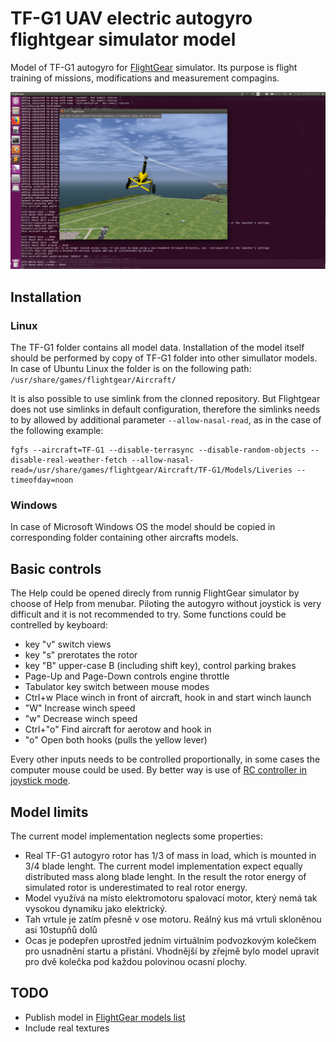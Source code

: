 # TF-G1 UAV electric autogyro flightgear simulator model

Model of TF-G1 autogyro for [FlightGear](https://home.flightgear.org/) simulator.  Its purpose is flight training of missions, modifications and measurement compagins.

![Flightgear simulator in action](./docs/img/fly2.png "Flightgear simulator in action")

## Installation

### Linux
The TF-G1 folder contains all model data. Installation of the model itself should be performed by copy of TF-G1 folder into other simullator models. In case of Ubuntu Linux the folder is on the following path: `/usr/share/games/flightgear/Aircraft/`

It is also possible to use simlink from the clonned repository. But Flightgear does not use simlinks in default configuration, therefore the simlinks needs to by allowed by additional parameter `--allow-nasal-read`, as in the case of the following example:

    fgfs --aircraft=TF-G1 --disable-terrasync --disable-random-objects --disable-real-weather-fetch --allow-nasal-read=/usr/share/games/flightgear/Aircraft/TF-G1/Models/Liveries --timeofday=noon


### Windows

In case of Microsoft Windows OS the model should be copied in corresponding folder containing other aircrafts models.  


## Basic controls

The Help could be opened direcly from runnig FlightGear simulator by choose of Help from menubar. Piloting the autogyro without joystick is very difficult and it is not recommended to try. Some functions could be contrelled by keyboard: 

  * key "v" switch views
  * key "s" prerotates the rotor
  * key "B" upper-case B (including shift key), control parking brakes
  * Page-Up and Page-Down controls engine throttle
  * Tabulator key switch between mouse modes
  * Ctrl+w 	Place winch in front of aircraft, hook in and start winch launch
  * "W"   Increase winch speed
  * "w" 	Decrease winch speed
  * Ctrl+"o" 	Find aircraft for aerotow and hook in
  * "o" Open both hooks (pulls the yellow lever) 

Every other inputs needs to be controlled proportionally, in some cases the computer mouse could be used.  By better way is use of [RC controller in joystick mode](https://opentx.gitbooks.io/manual-for-opentx-2-2/radio_joystick.html).


## Model limits

The current model implementation neglects some properties:

  * Real TF-G1 autogyro rotor has 1/3 of mass in load, which is mounted in 3/4 blade lenght. The current model implementation expect equally distributed mass along blade lenght. In the result the rotor energy of simulated rotor is underestimated to real rotor energy.
  * Model využívá na místo elektromotoru spalovací motor, který nemá tak vysokou dynamiku jako elektrický.
  * Tah vrtule je zatím přesně v ose motoru. Reálný kus má vrtuli skloněnou asi 10stupňů dolů
  * Ocas je podepřen uprostřed jedním virtuálním podvozkovým kolečkem pro usnadnění startu a přistání.  Vhodnější by zřejmě bylo model upravit pro dvě kolečka pod každou polovinou ocasní plochy. 


## TODO

  * Publish model in [FlightGear models list](http://wiki.flightgear.org/Table_of_models)
  * Include real textures

